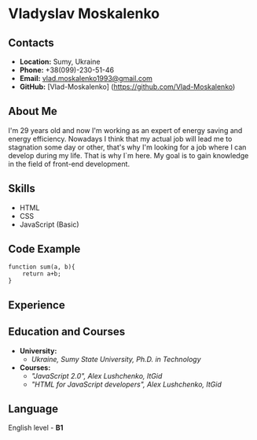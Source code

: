 # Vladyslav Moskalenko
## Contacts
- **Location:** Sumy, Ukraine
- **Phone:** +38(099)-230-51-46
- **Email:** vlad.moskalenko1993@gmail.com
- **GitHub:** [Vlad-Moskalenko] (https://github.com/Vlad-Moskalenko)


## About Me


I'm 29 years old and now I'm working as an expert of energy saving and energy efficiency. Nowadays I think that my actual job will lead me to stagnation some day or other, that's why I'm looking for a job where I can develop during my life. That is why I`m here. My goal is to gain knowledge in the field of front-end development.


## Skills
- HTML
- CSS
- JavaScript (Basic)


## Code Example  
```
function sum(a, b){
    return a+b;
}
```
## Experience
## Education and Courses
+ **University:** 
    - *Ukraine, Sumy State University, Ph.D. in Technology*
+ **Courses:**
    - *"JavaScript 2.0", Alex Lushchenko, ItGid*
    - *"HTML for JavaScript developers", Alex Lushchenko, ItGid*


## Language


English level - **B1**

